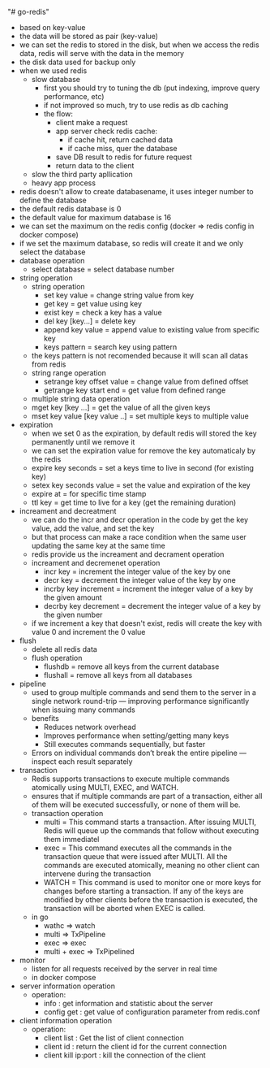 "# go-redis"
- based on key-value
- the data will be stored as pair (key-value)
- we can set the redis to stored in the disk, but when we access the redis data, redis will serve with the data in the memory 
- the disk data used for backup only
- when we used redis
    - slow database
        - first you should try to tuning the db (put indexing, improve query performance, etc)
        - if not improved so much, try to use redis as db caching
        - the flow:
            - client make a request
            - app server check redis cache:
                - if cache hit, return cached data
                - if cache miss, quer the database
            - save DB result to redis for future request
            - return data to the client    
    - slow the third party apllication 
    - heavy app process
- redis doesn't allow to create databasename, it uses integer number to define the database
- the default redis database is 0
- the default value for maximum database is 16
- we can set the maximum on the redis config (docker => redis config in docker compose)
- if we set the maximum database, so redis will create it and we only select the database
- database operation
    - select database   = select database number
- string operation
    - string operation
        - set key value     = change string value from key
        - get key           = get value using key
        - exist key         = check a key has a value
        - del key [key...]  = delete key
        - append key value  = append value to existing value from specific key
        - keys pattern = search key using pattern
    - the keys pattern is not recomended because it will scan all datas from redis
    - string range operation
        - setrange key offset value     = change value from defined offset
        - getrange key start end    = get value from defined range
    - multiple string data operation
    - mget key [key ...]    = get the value of all the given keys
    - mset key value [key value ..] = set multiple keys to multiple value
- expiration
    - when we set 0 as the expiration, by default redis will stored the key permanently until we remove it
    - we can set the expiration value for remove the key automaticaly by the redis
    - expire key seconds    = set a keys time to live in second (for existing key)
    - setex key seconds value   = set the value and expiration of the key
    - expire at = for specific time stamp
    - ttl key     = get time to live for a key (get the remaining duration)
- increament and decreatment
    - we can do the incr and decr operation in the code by get the key value, add the value, and set the key
    - but that process can make a race condition when the same user updating the same key at the same time
    - redis provide us the increament and decrament operation
    - increament and decremenet operation
        - incr key      = increment the integer value of the key by one
        - decr key      = decrement the integer value of the key by one
        - incrby key increment  = increment the integer value of a key by the given amount
        - decrby key decrement  = decrement the integer value of a key by the given number
    - if we increment a key that doesn't exist, redis will create the key with value 0 and increment the 0 value
- flush
    - delete all redis data
    - flush operation
        - flushdb   = remove all keys from the current database
        - flushall  = remove all keys from all databases
- pipeline
    - used to group multiple commands and send them to the server in a single network round-trip — improving performance significantly when issuing many commands
    - benefits
        - Reduces network overhead
        - Improves performance when setting/getting many keys
        - Still executes commands sequentially, but faster
    - Errors on individual commands don’t break the entire pipeline — inspect each result separately
- transaction
    - Redis supports transactions to execute multiple commands atomically using MULTI, EXEC, and WATCH.
    - ensures that if multiple commands are part of a transaction, either all of them will be executed successfully, or none of them will be.
    - transaction operation
        - multi     = This command starts a transaction. After issuing MULTI, Redis will queue up the commands that follow without executing them immediatel
        - exec      = This command executes all the commands in the transaction queue that were issued after MULTI. All the commands are executed atomically, meaning no other client can intervene during the transaction
        - WATCH     = This command is used to monitor one or more keys for changes before starting a transaction. If any of the keys are modified by other clients before the transaction is executed, the transaction will be aborted when EXEC is called.
    - in go
        - wathc => watch
        - multi => TxPipeline
        - exec => exec
        - multi + exec => TxPipelined
- monitor
    - listen for all requests received by the server in real time
    - in docker compose
- server information operation
    - operation:
        - info  : get information and statistic about the server
        - config get <key> : get value of configuration parameter from redis.conf
- client information operation
    - operation:
        - client list : Get the list of client connection
        - client id : return the client id for the current connection
        - client kill ip:port   : kill the connection of the client
        
